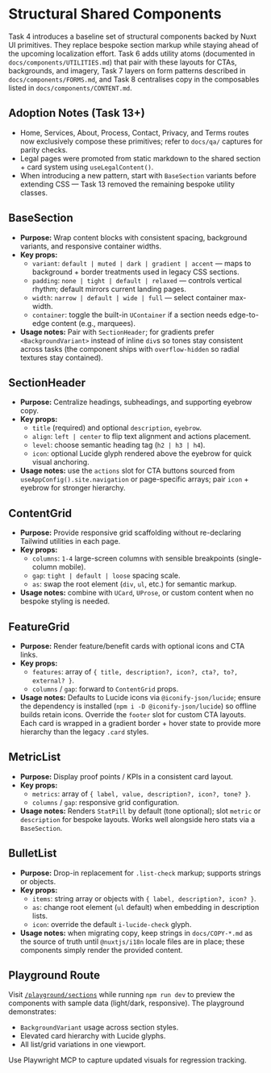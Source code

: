 # Structural Shared Components

Task 4 introduces a baseline set of structural components backed by Nuxt UI primitives. They replace bespoke section markup while staying ahead of the upcoming localization effort. Task 6 adds utility atoms (documented in `docs/components/UTILITIES.md`) that pair with these layouts for CTAs, backgrounds, and imagery, Task 7 layers on form patterns described in `docs/components/FORMS.md`, and Task 8 centralises copy in the composables listed in `docs/components/CONTENT.md`.

## Adoption Notes (Task 13+)
- Home, Services, About, Process, Contact, Privacy, and Terms routes now exclusively compose these primitives; refer to `docs/qa/` captures for parity checks.
- Legal pages were promoted from static markdown to the shared section + card system using `useLegalContent()`.
- When introducing a new pattern, start with `BaseSection` variants before extending CSS — Task 13 removed the remaining bespoke utility classes.

## BaseSection
- **Purpose:** Wrap content blocks with consistent spacing, background variants, and responsive container widths.
- **Key props:**
  - `variant`: `default | muted | dark | gradient | accent` — maps to background + border treatments used in legacy CSS sections.
  - `padding`: `none | tight | default | relaxed` — controls vertical rhythm; default mirrors current landing pages.
  - `width`: `narrow | default | wide | full` — select container max-width.
  - `container`: toggle the built-in `UContainer` if a section needs edge-to-edge content (e.g., marquees).
- **Usage notes:** Pair with `SectionHeader`; for gradients prefer `<BackgroundVariant>` instead of inline `div`s so tones stay consistent across tasks (the component ships with `overflow-hidden` so radial textures stay contained).

## SectionHeader
- **Purpose:** Centralize headings, subheadings, and supporting eyebrow copy.
- **Key props:**
  - `title` (required) and optional `description`, `eyebrow`.
  - `align`: `left | center` to flip text alignment and actions placement.
  - `level`: choose semantic heading tag (`h2 | h3 | h4`).
  - `icon`: optional Lucide glyph rendered above the eyebrow for quick visual anchoring.
- **Usage notes:** use the `actions` slot for CTA buttons sourced from `useAppConfig().site.navigation` or page-specific arrays; pair `icon` + eyebrow for stronger hierarchy.

## ContentGrid
- **Purpose:** Provide responsive grid scaffolding without re-declaring Tailwind utilities in each page.
- **Key props:**
  - `columns`: `1-4` large-screen columns with sensible breakpoints (single-column mobile).
  - `gap`: `tight | default | loose` spacing scale.
  - `as`: swap the root element (`div`, `ul`, etc.) for semantic markup.
- **Usage notes:** combine with `UCard`, `UProse`, or custom content when no bespoke styling is needed.

## FeatureGrid
- **Purpose:** Render feature/benefit cards with optional icons and CTA links.
- **Key props:**
  - `features`: array of `{ title, description?, icon?, cta?, to?, external? }`.
  - `columns` / `gap`: forward to `ContentGrid` props.
- **Usage notes:** Defaults to Lucide icons via `@iconify-json/lucide`; ensure the dependency is installed (`npm i -D @iconify-json/lucide`) so offline builds retain icons. Override the `footer` slot for custom CTA layouts. Each card is wrapped in a gradient border + hover state to provide more hierarchy than the legacy `.card` styles.

## MetricList
- **Purpose:** Display proof points / KPIs in a consistent card layout.
- **Key props:**
  - `metrics`: array of `{ label, value, description?, icon?, tone? }`.
  - `columns` / `gap`: responsive grid configuration.
- **Usage notes:** Renders `StatPill` by default (tone optional); slot `metric` or `description` for bespoke layouts. Works well alongside hero stats via a `BaseSection`.

## BulletList
- **Purpose:** Drop-in replacement for `.list-check` markup; supports strings or objects.
- **Key props:**
  - `items`: string array or objects with `{ label, description?, icon? }`.
  - `as`: change root element (`ul` default) when embedding in description lists.
  - `icon`: override the default `i-lucide-check` glyph.
- **Usage notes:** when migrating copy, keep strings in `docs/COPY-*.md` as the source of truth until `@nuxtjs/i18n` locale files are in place; these components simply render the provided content.

## Playground Route
Visit [`/playground/sections`](http://localhost:3000/playground/sections) while running `npm run dev` to preview the components with sample data (light/dark, responsive). The playground demonstrates:
- `BackgroundVariant` usage across section styles.
- Elevated card hierarchy with Lucide glyphs.
- All list/grid variations in one viewport.

Use Playwright MCP to capture updated visuals for regression tracking.
